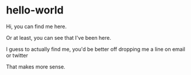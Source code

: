 # hello-world
Hi, you can find me here.

Or at least, you can see that I've been here.

I guess to actually find me, you'd be better off dropping me a line on email or twitter

That makes more sense.
